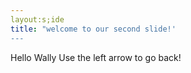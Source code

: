 ```yaml
---
layout:s;ide
title: "welcome to our second slide!'
---
```

Hello Wally
Use the left arrow to go back!
